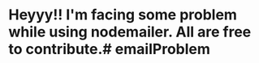 # Heyyy!!  I'm facing some problem while using nodemailer. All are free to contribute.# emailProblem
